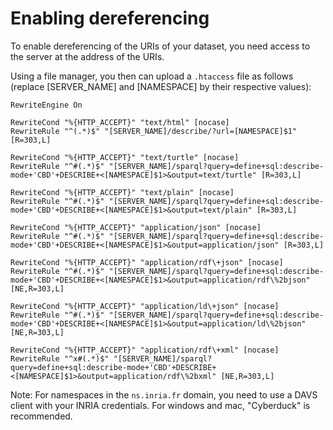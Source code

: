 # Enabling dereferencing

To enable dereferencing of the URIs of your dataset, you need access to the server at the address of the URIs.

Using a file manager, you then can upload a `.htaccess` file as follows (replace [SERVER_NAME] and [NAMESPACE] by their respective values):

```
RewriteEngine On

RewriteCond "%{HTTP_ACCEPT}" "text/html" [nocase]
RewriteRule "^(.*)$" "[SERVER_NAME]/describe/?url=[NAMESPACE]$1" [R=303,L]

RewriteCond "%{HTTP_ACCEPT}" "text/turtle" [nocase]
RewriteRule "^#(.*)$" "[SERVER_NAME]/sparql?query=define+sql:describe-mode+'CBD'+DESCRIBE+<[NAMESPACE]$1>&output=text/turtle" [R=303,L]

RewriteCond "%{HTTP_ACCEPT}" "text/plain" [nocase]
RewriteRule "^#(.*)$" "[SERVER_NAME]/sparql?query=define+sql:describe-mode+'CBD'+DESCRIBE+<[NAMESPACE]$1>&output=text/plain" [R=303,L]

RewriteCond "%{HTTP_ACCEPT}" "application/json" [nocase]
RewriteRule "^#(.*)$" "[SERVER_NAME]/sparql?query=define+sql:describe-mode+'CBD'+DESCRIBE+<[NAMESPACE]$1>&output=application/json" [R=303,L]

RewriteCond "%{HTTP_ACCEPT}" "application/rdf\+json" [nocase]
RewriteRule "^#(.*)$" "[SERVER_NAME]/sparql?query=define+sql:describe-mode+'CBD'+DESCRIBE+<[NAMESPACE]$1>&output=application/rdf\%2bjson" [NE,R=303,L]

RewriteCond "%{HTTP_ACCEPT}" "application/ld\+json" [nocase]
RewriteRule "^#(.*)$" "[SERVER_NAME]/sparql?query=define+sql:describe-mode+'CBD'+DESCRIBE+<[NAMESPACE]$1>&output=application/ld\%2bjson" [NE,R=303,L]

RewriteCond "%{HTTP_ACCEPT}" "application/rdf\+xml" [nocase]
RewriteRule "^x#(.*)$" "[SERVER_NAME]/sparql?query=define+sql:describe-mode+'CBD'+DESCRIBE+<[NAMESPACE]$1>&output=application/rdf\%2bxml" [NE,R=303,L]
```

Note:
For namespaces in the `ns.inria.fr` domain, you need to use a DAVS client with your INRIA credentials.
For windows and mac, "Cyberduck" is recommended. 
